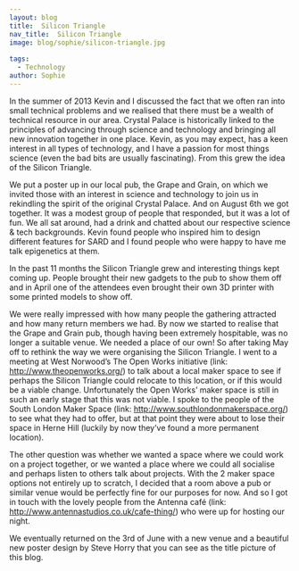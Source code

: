 ```yaml
---
layout: blog
title:  Silicon Triangle
nav_title:  Silicon Triangle
image: blog/sophie/silicon-triangle.jpg
  
tags:
  - Technology
author: Sophie
---
```


In the summer of 2013 Kevin and I discussed the fact that we often ran into small technical problems and we realised that there must be a wealth of technical resource in our area. Crystal Palace is historically linked to the principles of advancing through science and technology and bringing all new innovation together in one place. Kevin, as you may expect, has a keen interest in all types of technology, and I have a passion for most things science (even the bad bits are usually fascinating). From this grew the idea of the Silicon Triangle.

We put a poster up in our local pub, the Grape and Grain, on which we invited those with an interest in science and technology to join us in rekindling the spirit of the original Crystal Palace.  And on August 6th we got together. It was a modest group of people that responded, but it was a lot of fun. We all sat around, had a drink and chatted about our respective science & tech backgrounds. Kevin found people who inspired him to design different features for SARD and I found people who were happy to have me talk epigenetics at them.

In the past 11 months the Silicon Triangle grew and interesting things kept coming up. People brought their new gadgets to the pub to show them off and in April one of the attendees even brought their own 3D printer with some printed models to show off.

We were really impressed with how many people the gathering attracted and how many return members we had. By now we started to realise that the Grape and Grain pub, though having been extremely hospitable, was no longer a suitable venue. We needed a place of our own! So after taking May off to rethink the way we were organising the Silicon Triangle. I went to a meeting at West Norwood’s The Open Works initiative (link: http://www.theopenworks.org/) to talk about a local maker space to see if perhaps the Silicon Triangle could relocate to this location, or if this would be a viable change. Unfortunately the Open Works’ maker space is still in such an early stage that this was not viable. I spoke to the people of the South London Maker Space (link: http://www.southlondonmakerspace.org/) to see what they had to offer, but at that point they were about to lose their space in Herne Hill (luckily by now they’ve found a more permanent location). 

The other question was whether we wanted a space where we could work on a project together, or we wanted a place where we could all socialise and perhaps listen to others talk about projects. With the 2 maker space options not entirely up to scratch, I decided that a room above a pub or similar venue would be perfectly fine for our purposes for now. And so I got in touch with the lovely people from the Antenna café (link: http://www.antennastudios.co.uk/cafe-thing/) who were up for hosting our night. 

We eventually returned on the 3rd of June with a new venue and a beautiful new poster design by Steve Horry that you can see as the title picture of this blog.



